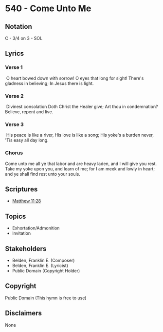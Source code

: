 # 540 - Come Unto Me

## Notation

C - 3/4 on 3 - SOL

## Lyrics

### Verse 1

 O heart bowed down with sorrow! O eyes that long for sight! There's gladness in believing; In Jesus there is light. 

### Verse 2

 Divinest consolation Doth Christ the Healer give; Art thou in condemnation? Believe, repent and live.

### Verse 3

 His peace is like a river, His love is like a song; His yoke's a burden never, 'Tis easy all day long. 

### Chorus

Come unto me all ye that labor and are heavy laden, and I will give you rest. Take my yoke upon you, and learn of me; for I am meek and lowly in heart; and ye shall find rest unto your souls.


## Scriptures

- [Matthew 11:28](https://www.biblegateway.com/passage/?search=Matthew%2011%3A28)

## Topics

- Exhortation/Admonition
- Invitation

## Stakeholders

- Belden, Franklin E. (Composer)
- Belden, Franklin E. (Lyricist)
- Public Domain (Copyright Holder)

## Copyright

Public Domain
(This hymn is free to use)

## Disclaimers

None

